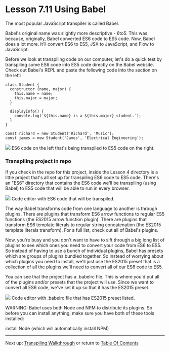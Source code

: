 # Lesson 7.11 Using Babel

The most popular JavaScript transpiler is called Babel.

Babel's original name was slightly more descriptive - 6to5. This was because, originally, Babel converted ES6 code to ES5 code. Now, Babel does a lot more. It'll convert ES6 to ES5, JSX to JavaScript, and Flow to JavaScript.

Before we look at transpiling code on our computer, let's do a quick test by transpiling some ES6 code into ES5 code directly on the Babel website. Check out Babel's REPL and paste the following code into the section on the left:
```
class Student {
  constructor (name, major) {
    this.name = name;
    this.major = major;
  }

  displayInfo() {
    console.log(`${this.name} is a ${this.major} student.`);
  }
}

const richard = new Student('Richard', 'Music');
const james = new Student('James', 'Electrical Engineering');
```

<img src="https://d17h27t6h515a5.cloudfront.net/topher/2017/January/5888fc24_babel-es6-to-es5/babel-es6-to-es5.png">
ES6 code on the left that's being transpiled to ES5 code on the right.

### Transpiling project in repo
If you check in the repo for this project, inside the Lesson 4 directory is a little project that's all set up for transpiling ES6 code to ES5 code. There's an "ES6" directory that contains the ES6 code we'll be transpiling (using Babel) to ES5 code that will be able to run in every browser.

<img src="https://d17h27t6h515a5.cloudfront.net/topher/2017/January/5888fd20_es6-code-in-project/es6-code-in-project.png">
Code editor with ES6 code that will be transpiled.

The way Babel transforms code from one language to another is through plugins. There are plugins that transform ES6 arrow functions to regular ES5 functions (the ES2015 arrow function plugin). There are plugins that transform ES6 template literals to regular string concatenation (the ES2015 template literals transform). For a full list, check out all of Babel's plugins.

Now, you're busy and you don't want to have to sift through a big long list of plugins to see which ones you need to convert your code from ES6 to ES5. So instead of having to use a bunch of individual plugins, Babel has presets which are groups of plugins bundled together. So instead of worrying about which plugins you need to install, we'll just use the ES2015 preset that is a collection of all the plugins we'll need to convert all of our ES6 code to ES5.

You can see that the project has a .babelrc file. This is where you'd put all of the plugins and/or presets that the project will use. Since we want to convert all ES6 code, we've set it up so that it has the ES2015 preset.

<img src="https://d17h27t6h515a5.cloudfront.net/topher/2017/January/5888fdb4_es6-preset-in-project/es6-preset-in-project.png">
Code editor with .babelrc file that has ES2015 preset listed.

WARNING: Babel uses both Node and NPM to distribute its plugins. So before you can install anything, make sure you have both of these tools installed:

install Node (which will automatically install NPM)

- - -
Next up: [Transpiling Walkthrough](ND024_Part3_Lesson07_12.md) or return to [Table Of Contents](./ND024_TableOfContents.md)
